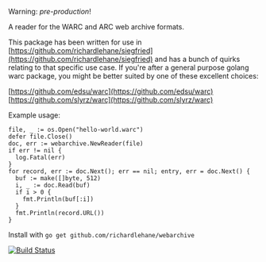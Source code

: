 Warning: *pre-production*!

A reader for the WARC and ARC web archive formats.

This package has been written for use in [https://github.com/richardlehane/siegfried](https://github.com/richardlehane/siegfried) and has a bunch of quirks relating to that specific use case. If you're after a general purpose golang warc package, you might be better suited by one of these excellent choices:

[https://github.com/edsu/warc](https://github.com/edsu/warc)
[https://github.com/slyrz/warc](https://github.com/slyrz/warc)

Example usage:

    file, _ := os.Open("hello-world.warc")
    defer file.Close()
    doc, err := webarchive.NewReader(file)
    if err != nil {
      log.Fatal(err)
    }
    for record, err := doc.Next(); err == nil; entry, err = doc.Next() {
      buf := make([]byte, 512)
      i, _ := doc.Read(buf)
      if i > 0 {
        fmt.Println(buf[:i])
      }
      fmt.Println(record.URL())
    }

Install with `go get github.com/richardlehane/webarchive`

[![Build Status](https://travis-ci.org/richardlehane/webarchive.png?branch=master)](https://travis-ci.org/richardlehane/webarchive)
